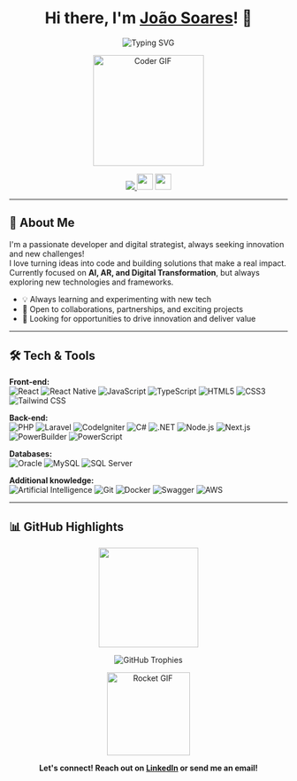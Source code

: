 <h1 align="center">
  Hi there, I'm <a href="https://github.com/SilvaNeto29" target="_blank">João Soares</a>! 👋
</h1>

<p align="center">
  <img src="https://readme-typing-svg.demolab.com?font=Fira+Code&size=28&pause=1000&color=F7A41D&center=true&vCenter=true&width=435&lines=Fullstack+Developer;Digital+Strategy+%26+Innovation;AI+%7C+AR+Enthusiast;Always+Learning+New+Things" alt="Typing SVG" />
</p>

<p align="center">
  <img src="https://media.giphy.com/media/26tn33aiTi1jkl6H6/giphy.gif" width="200" alt="Coder GIF">
</p>

<p align="center">
  <a href="https://www.linkedin.com/in/joao-s-soares/?locale=en_US" target="_blank">
    <img src="https://img.shields.io/badge/LinkedIn-0077B5?style=for-the-badge&logo=linkedin&logoColor=white"/>
  </a>

  <img height='29' src="https://img.shields.io/github/followers/SilvaNeto29?label=Followers&style=social"/>
  <img height='29' src="https://img.shields.io/github/stars/SilvaNeto29?affiliations=OWNER%2CCOLLABORATOR%2CORGANIZATION_MEMBER&style=social"/>
</p>

---

## 🚀 About Me

I'm a passionate developer and digital strategist, always seeking innovation and new challenges!  
I love turning ideas into code and building solutions that make a real impact.  
Currently focused on **AI, AR, and Digital Transformation**, but always exploring new technologies and frameworks.

- 💡 Always learning and experimenting with new tech
- 🤝 Open to collaborations, partnerships, and exciting projects
- 🎯 Looking for opportunities to drive innovation and deliver value

---

## 🛠️ Tech & Tools

**Front-end:**  
![React](https://img.shields.io/badge/-React-333?style=flat-square&logo=react)
![React Native](https://img.shields.io/badge/-React%20Native-333?style=flat-square&logo=react)
![JavaScript](https://img.shields.io/badge/-JavaScript-333?style=flat-square&logo=javascript)
![TypeScript](https://img.shields.io/badge/-TypeScript-333?style=flat-square&logo=typescript)
![HTML5](https://img.shields.io/badge/-HTML5-333?style=flat-square&logo=html5)
![CSS3](https://img.shields.io/badge/-CSS3-333?style=flat-square&logo=css3)
![Tailwind CSS](https://img.shields.io/badge/-Tailwind%20CSS-333?style=flat-square&logo=tailwindcss)

**Back-end:**  
![PHP](https://img.shields.io/badge/-PHP-333?style=flat-square&logo=php)
![Laravel](https://img.shields.io/badge/-Laravel-333?style=flat-square&logo=laravel)
![CodeIgniter](https://img.shields.io/badge/-CodeIgniter-333?style=flat-square&logo=codeigniter)
![C#](https://img.shields.io/badge/-C%23-333?style=flat-square&logo=c-sharp)
![.NET](https://img.shields.io/badge/-.NET-333?style=flat-square&logo=dotnet)
![Node.js](https://img.shields.io/badge/-Node.js-333?style=flat-square&logo=node.js)
![Next.js](https://img.shields.io/badge/-Next.js-333?style=flat-square&logo=next.js)
![PowerBuilder](https://img.shields.io/badge/-PowerBuilder-333?style=flat-square)
![PowerScript](https://img.shields.io/badge/-PowerScript-333?style=flat-square)

**Databases:**  
![Oracle](https://img.shields.io/badge/-Oracle-333?style=flat-square&logo=oracle)
![MySQL](https://img.shields.io/badge/-MySQL-333?style=flat-square&logo=mysql)
![SQL Server](https://img.shields.io/badge/-SQL%20Server-333?style=flat-square&logo=microsoft-sql-server)

**Additional knowledge:**  
![Artificial Intelligence](https://img.shields.io/badge/-AI-333?style=flat-square&logo=openai)
![Git](https://img.shields.io/badge/-Git-333?style=flat-square&logo=git)
![Docker](https://img.shields.io/badge/-Docker-333?style=flat-square&logo=docker)
![Swagger](https://img.shields.io/badge/-Swagger-333?style=flat-square&logo=swagger)
![AWS](https://img.shields.io/badge/-AWS-333?style=flat-square&logo=amazon-aws)



---

## 📊 GitHub Highlights

<p align="center">
  <img src="https://github-readme-stats.vercel.app/api/top-langs/?username=SilvaNeto29&layout=compact&theme=radical" height="180"/>
</p>

<p align="center">
  <img src="https://github-profile-trophy.vercel.app/?username=SilvaNeto29&theme=radical&no-frame=true&no-bg=true&margin-w=10" alt="GitHub Trophies"/>
</p>

<!--
If you want to add the snake animation, set up the GitHub Action as described here: https://github.com/Platane/snk
Then, uncomment the line below:
-->
<!-- ![snake gif](https://github.com/SilvaNeto29/SilvaNeto29/blob/output/github-contribution-grid-snake.svg) -->


<p align="center">
  <img src="https://media.giphy.com/media/3o7aD2saalBwwftBIY/giphy.gif" width="150" alt="Rocket GIF">
</p>

<p align="center">
  <b>Let's connect! Reach out on <a href="https://www.linkedin.com/in/joao-s-soares/?locale=en_US" target="_blank">LinkedIn</a> or send me an email!</b>
</p>

